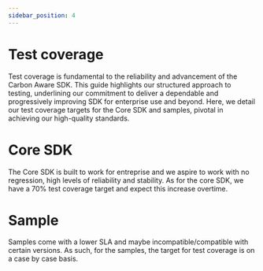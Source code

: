 ```yaml
---
sidebar_position: 4
---
```


Test coverage
====

Test coverage is fundamental to the reliability and advancement of the Carbon Aware SDK. 
This guide highlights our structured approach to testing, underlining our commitment to deliver a dependable and progressively improving SDK for enterprise use and beyond. 
Here, we detail our test coverage targets for the Core SDK and samples, pivotal in achieving our high-quality standards.

# Core SDK

The Core SDK is built to work for entreprise and we aspire to work with no regression, high levels of reliability and stability.
As for the core SDK, we have a 70% test coverage target and expect this increase overtime.

# Sample 

Samples come with a lower SLA and maybe incompatible/compatible with certain versions.
As such, for the samples, the target for test coverage is on a case by case basis.

